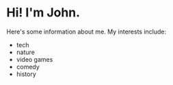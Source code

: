 # Hi! I'm John. 

Here's some information about me. 
My interests include: 
* tech
* nature
* video games
* comedy 
* history
